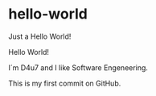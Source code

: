 # hello-world
Just a Hello World!

Hello World!

I´m D4u7 and  I like Software Engeneering.

This is my first commit on GitHub.
